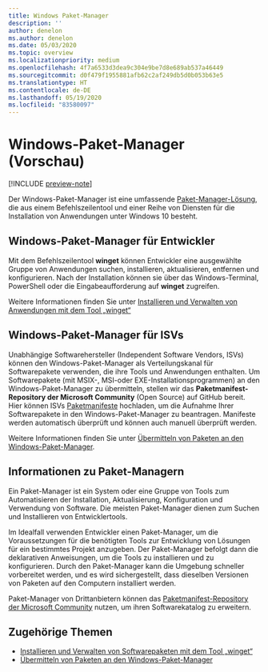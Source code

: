 ```yaml
---
title: Windows Paket-Manager
description: ''
author: denelon
ms.author: denelon
ms.date: 05/03/2020
ms.topic: overview
ms.localizationpriority: medium
ms.openlocfilehash: 4f7a6533d3dea9c304e9be7d8e689ab537a46449
ms.sourcegitcommit: d0f479f1955881afb62c2af249db5d0b053b63e5
ms.translationtype: HT
ms.contentlocale: de-DE
ms.lasthandoff: 05/19/2020
ms.locfileid: "83580097"
---
```

# <a name="windows-package-manager-preview"></a>Windows-Paket-Manager (Vorschau)

[!INCLUDE [preview-note](../includes/package-manager-preview.md)]

Der Windows-Paket-Manager ist eine umfassende [Paket-Manager-Lösung](#understanding-package-managers), die aus einem Befehlszeilentool und einer Reihe von Diensten für die Installation von Anwendungen unter Windows 10 besteht.

## <a name="windows-package-manager-for-developers"></a>Windows-Paket-Manager für Entwickler

Mit dem Befehlszeilentool **winget** können Entwickler eine ausgewählte Gruppe von Anwendungen suchen, installieren, aktualisieren, entfernen und konfigurieren. Nach der Installation können sie über das Windows-Terminal, PowerShell oder die Eingabeaufforderung auf **winget** zugreifen.

Weitere Informationen finden Sie unter [Installieren und Verwalten von Anwendungen mit dem Tool „winget“](winget/index.md)

## <a name="windows-package-manager-for-isvs"></a>Windows-Paket-Manager für ISVs

Unabhängige Softwarehersteller (Independent Software Vendors, ISVs) können den Windows-Paket-Manager als Verteilungskanal für Softwarepakete verwenden, die ihre Tools und Anwendungen enthalten. Um Softwarepakete (mit MSIX-, MSI-oder EXE-Installationsprogrammen) an den Windows-Paket-Manager zu übermitteln, stellen wir das **Paketmanifest-Repository der Microsoft Community** (Open Source) auf GitHub bereit. Hier können ISVs [Paketmanifeste](package/manifest.md) hochladen, um die Aufnahme Ihrer Softwarepakete in den Windows-Paket-Manager zu beantragen. Manifeste werden automatisch überprüft und können auch manuell überprüft werden.

Weitere Informationen finden Sie unter [Übermitteln von Paketen an den Windows-Paket-Manager](package/repository.md).

## <a name="understanding-package-managers"></a>Informationen zu Paket-Managern

Ein Paket-Manager ist ein System oder eine Gruppe von Tools zum Automatisieren der Installation, Aktualisierung, Konfiguration und Verwendung von Software. Die meisten Paket-Manager dienen zum Suchen und Installieren von Entwicklertools.

Im Idealfall verwenden Entwickler einen Paket-Manager, um die Voraussetzungen für die benötigten Tools zur Entwicklung von Lösungen für ein bestimmtes Projekt anzugeben. Der Paket-Manager befolgt dann die deklarativen Anweisungen, um die Tools zu installieren und zu konfigurieren. Durch den Paket-Manager kann die Umgebung schneller vorbereitet werden, und es wird sichergestellt, dass dieselben Versionen von Paketen auf den Computern installiert werden.

Paket-Manager von Drittanbietern können das [Paketmanifest-Repository der Microsoft Community](package/repository.md) nutzen, um ihren Softwarekatalog zu erweitern.

## <a name="related-topics"></a>Zugehörige Themen

* [Installieren und Verwalten von Softwarepaketen mit dem Tool „winget“](winget/index.md)
* [Übermitteln von Paketen an den Windows-Paket-Manager](package/index.md)